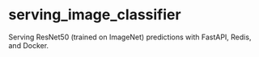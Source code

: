 # serving_image_classifier
Serving ResNet50 (trained on ImageNet) predictions with FastAPI, Redis, and Docker.
